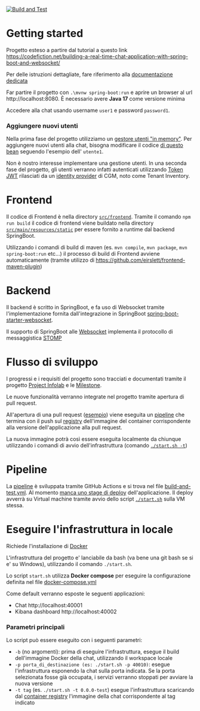 [![Build and Test](https://github.com/Studiofarma/Infolab/actions/workflows/build-and-test.yml/badge.svg)](https://github.com/Studiofarma/Infolab/actions/workflows/build-and-test.yml)

# Getting started

Progetto esteso a partire dal tutorial a questo link https://codefiction.net/building-a-real-time-chat-application-with-spring-boot-and-websocket/

Per delle istruzioni dettagliate, fare riferimento alla [documentazione dedicata](https://github.com/Studiofarma/Infolab/issues/2)

Far partire il progetto con `.\mvnw spring-boot:run` e aprire un browser al url http://localhost:8080. È necessario avere **Java 17** come versione minima

Accedere alla chat usando username `user1` e password `password1`.

### Aggiungere nuovi utenti

Nella prima fase del progetto utilizziamo un [gestore utenti "in memory"](https://github.com/Studiofarma/Infolab/blob/d744591ba9e720ca093626771370c72ce18b195b/src/main/java/com/cgm/infolab/SecurityConfiguration.java#L87). Per aggiungere nuovi utenti alla chat, bisogna modificare il codice [di questo bean](https://github.com/Studiofarma/Infolab/blob/d744591ba9e720ca093626771370c72ce18b195b/src/main/java/com/cgm/infolab/SecurityConfiguration.java#L87) seguendo l'esempio dell' `utente1`.

Non è nostro interesse implementare una gestione utenti. In una seconda fase del progetto, gli utenti verranno infatti autenticati utilizzando [Token JWT](https://jwt.io/) rilasciati da un [identity provider](https://en.wikipedia.org/wiki/Identity_provider) di CGM, noto come Tenant Inventory.

# Frontend

Il codice di Frontend è nella directory [`src/frontend`](src/frontend). Tramite il comando `npm run build` il codice di frontend viene buildato nella directory [`src/main/resources/static`](src/main/resources/static) per essere fornito a runtime dal backend SpringBoot.

Utilizzando i comandi di build di maven (es. `mvn compile`, `mvn package`, `mvn spring-boot:run` etc...) il processo di build di Frontend avviene automaticamente (tramite utilizzo di https://github.com/eirslett/frontend-maven-plugin)

# Backend

Il backend è scritto in SpringBoot, e fa uso di Websocket tramite l'implementazione fornita dall'integrazione in SpringBoot [spring-boot-starter-websocket](https://github.com/Studiofarma/Infolab/blob/d744591ba9e720ca093626771370c72ce18b195b/pom.xml#L76).

Il supporto di SpringBoot alle [Websocket](https://docs.spring.io/spring-framework/docs/6.0.3/reference/html/web.html#websocket) implementa il protocollo di messaggistica [STOMP](https://stomp.github.io/)

# Flusso di sviluppo

I progressi e i requisiti del progetto sono tracciati e documentati tramite il progetto [Project Infolab](https://github.com/orgs/Studiofarma/projects/2/views/1) e le [Milestone](https://github.com/Studiofarma/Infolab/milestones).

Le nuove funzionalità verranno integrate nel progetto tramite apertura di pull request.

All'apertura di una pull request ([esempio](https://github.com/Studiofarma/Infolab/pull/9)) viene eseguita un [pipeline](https://github.com/Studiofarma/Infolab/actions/runs/3939529469) che termina con il push sul [registry](https://github.com/Studiofarma/Infolab/pkgs/container/infolab) dell'immagine del container corrispondente alla versione dell'applicazione alla pull request.

La nuova immagine potrà così essere eseguita localmente da chiunque utilizzando i comandi di avvio dell'infrastruttura (comando [`./start.sh -t`](#infrastruttura_parametri))

# Pipeline

La [pipeline](https://github.com/Studiofarma/Infolab/actions) è sviluppata tramite GitHub Actions e si trova nel file [build-and-test.yml](.github/workflows/build-and-test.yml). Al momento [manca uno stage di deploy](https://github.com/Studiofarma/Infolab/issues/11) dell'applicazione. Il deploy avverrà su Virtual machine tramite avvio dello script [`./start.sh`](start.sh) sulla VM stessa.

# Eseguire l'infrastruttura in locale

Richiede l'installazione di [Docker](https://docs.docker.com/desktop/install/windows-install/)

L'infrastruttura del progetto e' lanciabile da bash (va bene una git bash se si e' su Windows), utilizzando il comando `./start.sh`.

Lo script `start.sh` utilizza **Docker compose** per eseguire la configurazione definita nel file [docker-compose.yml](.docker/docker-compose.yml)

Come default verranno esposte le seguenti applicazioni:
 - Chat http://localhost:40001
 - Kibana dashboard http://localhost:40002

<a name="infrastruttura_parametri"></a>
### Parametri principali
Lo script può essere eseguito con i seguenti parametri:
 - `-b` (no argomenti): prima di eseguire l'infrastruttura, esegue il build dell'immagine Docker della chat, utilizzando il workspace locale
 - `-p porta_di_destinazione (es: ./start.sh -p 40010)`: esegue l'infrastruttura esponendo la chat sulla porta indicata. Se la porta selezionata fosse già occupata, i servizi verranno stoppati per avviare la nuova versione
 - `-t tag` (es. `./start.sh -t 0.0.0-test`) esegue l'infrastruttura scaricando dal [container registry](https://github.com/Studiofarma/Infolab/pkgs/container/infolab) l'immagine della chat corrispondente al tag indicato
